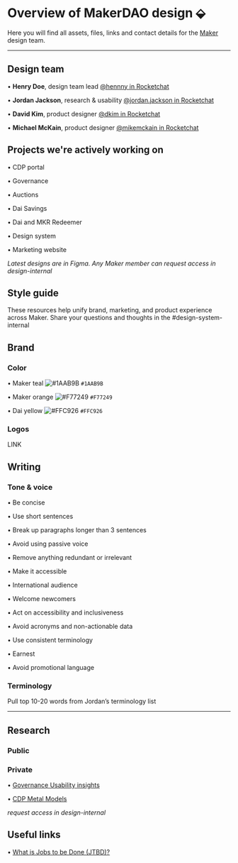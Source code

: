 # Overview of MakerDAO design ⬙

Here you will find all assets, files, links and contact details for the [Maker](https://makerdao.com/) design team. 

---

## Design team
•  **Henry Doe**, design team lead [@hennny in Rocketchat](chat.makerdao.com)

•  **Jordan Jackson**, research & usability [@jordan.jackson in Rocketchat](chat.makerdao.com)

•  **David Kim**, product designer [@dkim in Rocketchat](chat.makerdao.com)

•  **Michael McKain**, product designer [@mikemckain in Rocketchat](chat.makerdao.com)

## Projects we're actively working on
•  CDP portal

•  Governance

•  Auctions

•  Dai Savings

•  Dai and MKR Redeemer

•  Design system

•  Marketing website

*Latest designs are in Figma. Any Maker member can request access in design-internal*

## Style guide
These resources help unify brand, marketing, and product experience across Maker. Share your questions and thoughts in the #design-system-internal

## Brand

### Color

•  Maker teal ![#1AAB9B](https://placehold.it/15/1AAB9B/000000?text=+) `#1AAB9B`

•  Maker orange ![#F77249](https://placehold.it/15/F77249/000000?text=+) `#F77249`

•  Dai yellow ![#FFC926](https://placehold.it/15/FFC926/000000?text=+) `#FFC926`

### Logos
LINK

## Writing
### Tone & voice 
•  Be concise

•  Use short sentences

•  Break up paragraphs longer than 3 sentences

•  Avoid using passive voice

•  Remove anything redundant or irrelevant

•  Make it accessible

•  International audience

•  Welcome newcomers

•  Act on accessibility and inclusiveness

•  Avoid acronyms and non-actionable data

•  Use consistent terminology 

•  Earnest

•  Avoid promotional language


### Terminology
Pull top 10-20 words from Jordan’s terminology list

---


## Research
### Public

### Private
•  [Governance Usability insights](https://airtable.com/tblalBIbJVIMb8jOR/viwVNx9eDKCqiKL2g) 

•  [CDP Metal Models](https://airtable.com/tbl4psktne6ESePll/viwd34sTepkK8Vawn)

*request access in design-internal*


## Useful links

•  [What is Jobs to be Done (JTBD)?](https://jtbd.info/2-what-is-jobs-to-be-done-jtbd-796b82081cca)
